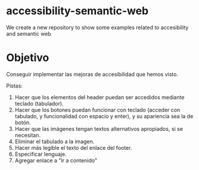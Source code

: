 # accessibility-semantic-web
We create a new repository to show some examples related to accesibility and semantic web


# Objetivo
Conseguir implementar las mejoras de accesibilidad que hemos visto.

Pistas:

1. Hacer que los elementos del header puedan ser accedidos mediante teclado (tabulador).
2. Hacer que los botones puedan funcionar con teclado (acceder con tabulado, y funcionalidad con espacio y enter), y su apariencia sea la de botón. 
3. Hacer que las imágenes tengan textos alternativos apropiados, si se necesitan.
4. Eliminar el tabulado a la imagen.
5. Hacer más legible el texto del enlace del footer.
6. Especificar lenguaje.
7. Agregar enlace a "Ir a contenido"